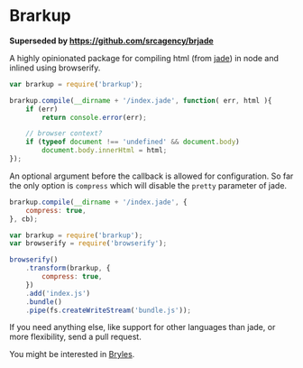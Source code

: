 # Brarkup

**Superseded by https://github.com/srcagency/brjade**

A highly opinionated package for compiling html (from
[jade](http://jade-lang.com/)) in node and inlined using browserify.

```js
var brarkup = require('brarkup');

brarkup.compile(__dirname + '/index.jade', function( err, html ){
	if (err)
		return console.error(err);

	// browser context?
	if (typeof document !== 'undefined' && document.body)
		document.body.innerHtml = html;
});
```

An optional argument before the callback is allowed for configuration. So far
the only option is `compress` which will disable the `pretty` parameter of
jade.

```js
brarkup.compile(__dirname + '/index.jade', {
	compress: true,
}, cb);
```

```js
var brarkup = require('brarkup');
var browserify = require('browserify');

browserify()
	.transform(brarkup, {
		compress: true,
	})
	.add('index.js')
	.bundle()
	.pipe(fs.createWriteStream('bundle.js'));
```

If you need anything else, like support for other languages than jade, or more
flexibility, send a pull request.

You might be interested in [Bryles](https://github.com/paylike/bryles).
